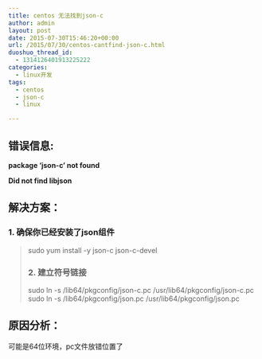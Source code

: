 ```yaml
---
title: centos 无法找到json-c
author: admin
layout: post
date: 2015-07-30T15:46:20+00:00
url: /2015/07/30/centos-cantfind-json-c.html
duoshuo_thread_id:
  - 1314126401913225222
categories:
  - linux开发
tags:
  - centos
  - json-c
  - linux

---
```

## 错误信息:

<div>
  <strong>package &#8216;json-c&#8217; not found</strong>
</div>

<div>
  <p>
    <strong>Did not find libjson</strong>
  </p>
  
  <div>
  </div>
  
  <h2>
    解决方案：
  </h2>
</div>

<!--more-->

### 1. 确保你已经安装了json组件

> <div>
>   <p>
>     sudo yum install -y json-c json-c-devel
>   </p>
>   
>   <div>
>
>   </div>
>   
>   <h3>
>     2. 建立符号链接
>   </h3>
> </div>
> 
> <div>
>   sudo ln -s /lib64/pkgconfig/json-c.pc /usr/lib64/pkgconfig/json-c.pc<br /> sudo ln -s /lib64/pkgconfig/json.pc /usr/lib64/pkgconfig/json.pc
> </div>

## 原因分析：

可能是64位环境，pc文件放错位置了